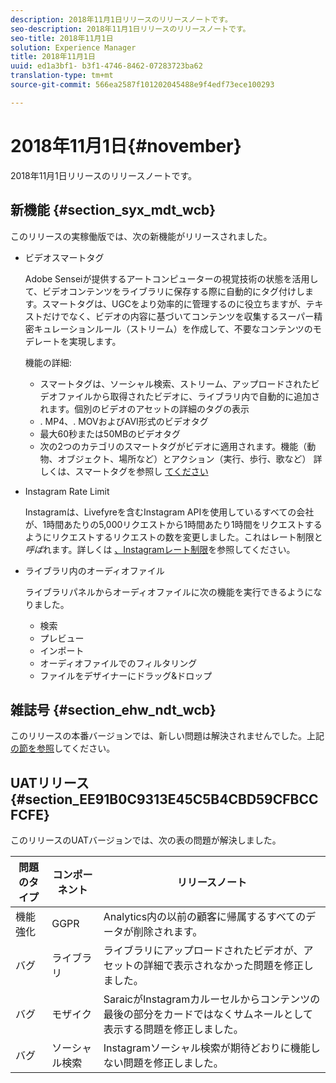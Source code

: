```yaml
---
description: 2018年11月1日リリースのリリースノートです。
seo-description: 2018年11月1日リリースのリリースノートです。
seo-title: 2018年11月1日
solution: Experience Manager
title: 2018年11月1日
uuid: ed1a3bf1- b3f1-4746-8462-07283723ba62
translation-type: tm+mt
source-git-commit: 566ea2587f101202045488e9f4edf73ece100293

---
```



# 2018年11月1日{#november}

2018年11月1日リリースのリリースノートです。

## 新機能 {#section_syx_mdt_wcb}

このリリースの実稼働版では、次の新機能がリリースされました。

* ビデオスマートタグ

   Adobe Senseiが提供するアートコンピューターの視覚技術の状態を活用して、ビデオコンテンツをライブラリに保存する際に自動的にタグ付けします。スマートタグは、UGCをより効率的に管理するのに役立ちますが、テキストだけでなく、ビデオの内容に基づいてコンテンツを収集するスーパー精密キュレーションルール（ストリーム）を作成して、不要なコンテンツのモデレートを実現します。

   機能の詳細:

   * スマートタグは、ソーシャル検索、ストリーム、アップロードされたビデオファイルから取得されたビデオに、ライブラリ内で自動的に追加されます。個別のビデオのアセットの詳細のタグの表示
   * . MP4、. MOVおよびAVI形式のビデオタグ
   * 最大60秒または50MBのビデオタグ
   * 次の2つのカテゴリのスマートタグがビデオに適用されます。機能（動物、オブジェクト、場所など）とアクション（実行、歩行、歌など）
   詳しくは、スマートタグを参照し [てください](/help/using/c-features-livefyre/c-smart-tags/c-smart-tags.md#c_smart_tags)

* Instagram Rate Limit

   Instagramは、Livefyreを含むInstagram APIを使用しているすべての会社が、1時間あたりの5,000リクエストから1時間あたり1時間をリクエストするようにリクエストするリクエストの数を変更しました。これはレート制限と *呼ば*れます。詳しくは [、Instagramレート制限](/help/using/c-streams/c-instagram-rate-limiting.md)を参照してください。

* ライブラリ内のオーディオファイル

   ライブラリパネルからオーディオファイルに次の機能を実行できるようになりました。

   * 検索
   * プレビュー
   * インポート
   * オーディオファイルでのフィルタリング
   * ファイルをデザイナーにドラッグ&ドロップ

## 雑誌号 {#section_ehw_ndt_wcb}

このリリースの本番バージョンでは、新しい問題は解決されませんでした。上記 [の節を参照](#c_rn/section_syx_mdt_wcb)してください。

## UATリリース {#section_EE91B0C9313E45C5B4CBD59CFBCCFCFE}

このリリースのUATバージョンでは、次の表の問題が解決しました。

| **問題のタイプ** | **コンポーネント** | **リリースノート** |
|---|---|---|
| 機能強化 | GGPR | Analytics内の以前の顧客に帰属するすべてのデータが削除されます。 |
| バグ | ライブラリ | ライブラリにアップロードされたビデオが、アセットの詳細で表示されなかった問題を修正しました。 |
| バグ | モザイク | SaraicがInstagramカルーセルからコンテンツの最後の部分をカードではなくサムネールとして表示する問題を修正しました。 |
| バグ | ソーシャル検索 | Instagramソーシャル検索が期待どおりに機能しない問題を修正しました。 |

